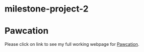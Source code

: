 # milestone-project-2
# Pawcation
Please click on link to see my full working webpage for [Pawcation](https://8000-ea915222-bdd1-4865-9cdd-4edac2156b7a.ws-eu01.gitpod.io/).

